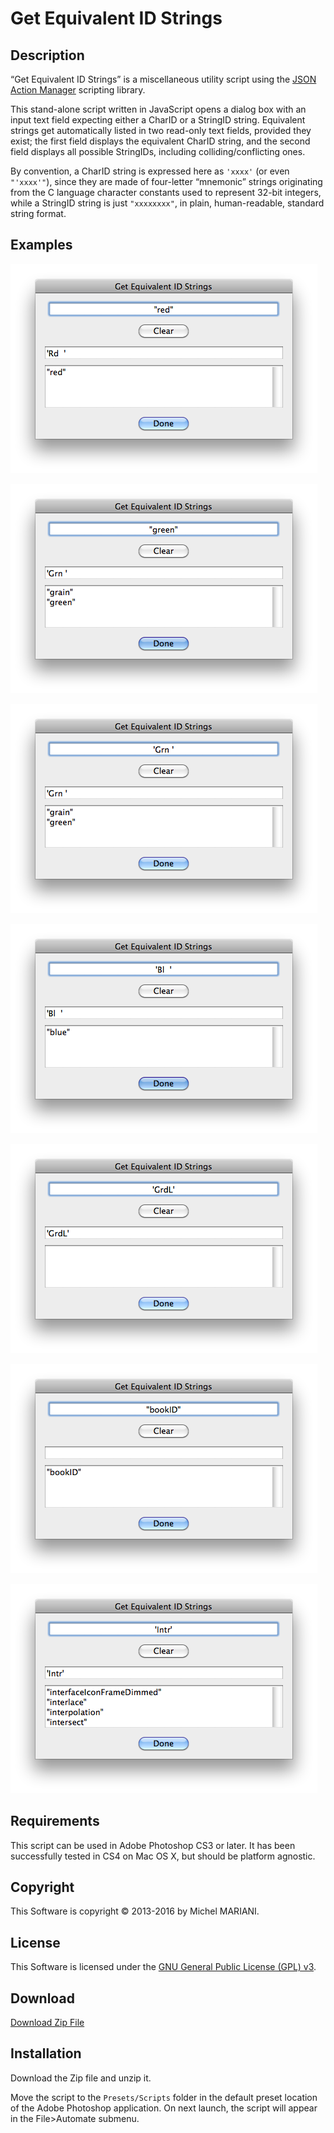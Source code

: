 # Get Equivalent ID Strings

## Description

“Get Equivalent ID Strings” is a miscellaneous utility script using the [JSON Action Manager](/JSON-Action-Manager) scripting library.

This stand-alone script written in JavaScript opens a dialog box with an input text field expecting either a CharID or a StringID string. Equivalent strings get automatically listed in two read-only text fields, provided they exist; the first field displays the equivalent CharID string, and the second field displays all possible StringIDs, including colliding/conflicting ones.

By convention, a CharID string is expressed here as `'xxxx'` (or even `"'xxxx'"`), since they are made of four-letter “mnemonic” strings originating from the C language character constants used to represent 32-bit integers, while a StringID string is just `"xxxxxxxx"`, in plain, human-readable, standard string format.

## Examples

![Get Equivalent ID Strings Example - "red"](images/Get-Equivalent-ID-Strings-Example-red.png)

![Get Equivalent ID Strings Example - "green"](images/Get-Equivalent-ID-Strings-Example-green.png)

![Get Equivalent ID Strings Example - 'Grn '](images/Get-Equivalent-ID-Strings-Example-Grn-.png)

![Get Equivalent ID Strings Example - 'Bl  '](images/Get-Equivalent-ID-Strings-Example-Bl-.png)

![Get Equivalent ID Strings Example - 'GrdL'](images/Get-Equivalent-ID-Strings-Example-GrdL.png)

![Get Equivalent ID Strings Example - "bookID"](images/Get-Equivalent-ID-Strings-Example-bookID.png)

![Get Equivalent ID Strings Example - 'Intr'](images/Get-Equivalent-ID-Strings-Example-Intr.png)

## Requirements

This script can be used in Adobe Photoshop CS3 or later. It has been successfully tested in CS4 on Mac OS X, but should be platform agnostic.

## Copyright

This Software is copyright © 2013-2016 by Michel MARIANI.

## License

This Software is licensed under the [GNU General Public License (GPL) v3](https://www.gnu.org/licenses/gpl.html).

## Download

[Download Zip File](/Downloads/Get-Equivalent-ID-Strings-1.5.zip)

## Installation

Download the Zip file and unzip it.

Move the script to the `Presets/Scripts` folder in the default preset location of the Adobe Photoshop application. On next launch, the script will appear in the File>Automate submenu.
